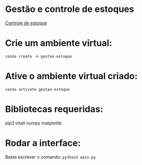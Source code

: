 # Gestão e controle de estoques
[Controle de estoque](Original_P2805__1__824___824.png)
# Crie um ambiente virtual:
`conda create -n gestao-estoque`
# Ative o ambiente virtual criado:
`conda activate gestao-estoque`
# Bibliotecas requeridas:
pip3 intall numpy matplotlib

# Rodar a interface:
Basta escrever o comando:
`python3 main.py`
